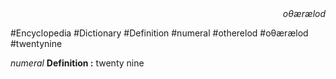 
<div align="right"><i>oθærælod</i></div>

#Encyclopedia #Dictionary #Definition #numeral #otherelod #oθærælod #twentynine

*numeral*
**Definition :** twenty nine